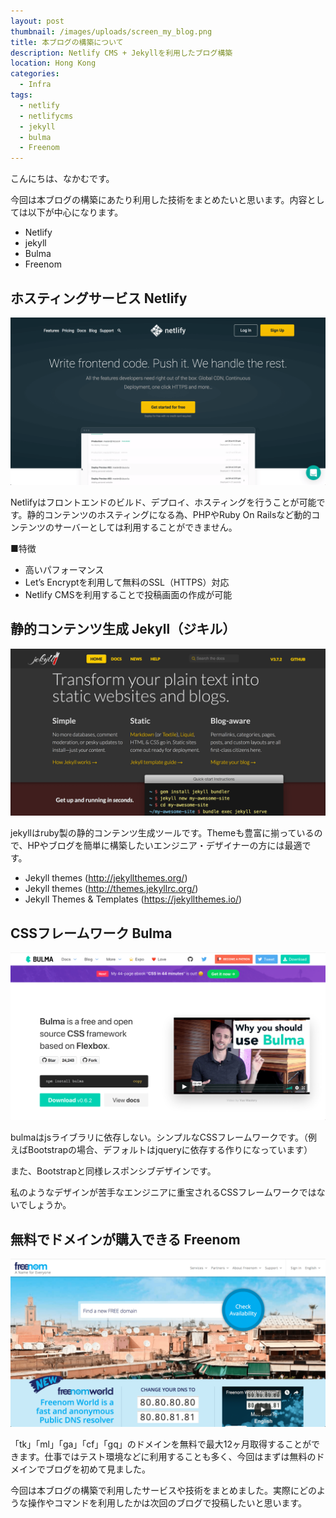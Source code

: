 ```yaml
---
layout: post
thumbnail: /images/uploads/screen_my_blog.png
title: 本ブログの構築について
description: Netlify CMS + Jekyllを利用したブログ構築
location: Hong Kong
categories:
  - Infra
tags:
  - netlify
  - netlifycms
  - jekyll
  - bulma
  - Freenom
---
```

こんにちは、なかむです。

今回は本ブログの構築にあたり利用した技術をまとめたいと思います。内容としては以下が中心になります。

* Netlify
* jekyll
* Bulma
* Freenom

## ホスティングサービス Netlify

![netlify](/images/uploads/screen_netlify.png)

Netlifyはフロントエンドのビルド、デプロイ、ホスティングを行うことが可能です。静的コンテンツのホスティングになる為、PHPやRuby On Railsなど動的コンテンツのサーバーとしては利用することができません。

■特徴

* 高いパフォーマンス
* Let’s Encryptを利用して無料のSSL（HTTPS）対応
* Netlify CMSを利用することで投稿画面の作成が可能

## 静的コンテンツ生成 Jekyll（ジキル）

![jekyll](/images/uploads/screen_jekyll.png)

jekyllはruby製の静的コンテンツ生成ツールです。Themeも豊富に揃っているので、HPやブログを簡単に構築したいエンジニア・デザイナーの方には最適です。

* Jekyll themes (<http://jekyllthemes.org/>)
* Jekyll themes (<http://themes.jekyllrc.org/>)
* Jekyll Themes & Templates (<https://jekyllthemes.io/>)

## CSSフレームワーク Bulma

![bulma](/images/uploads/screen_bulma.png)

bulmaはjsライブラリに依存しない。シンプルなCSSフレームワークです。（例えばBootstrapの場合、デフォルトはjqueryに依存する作りになっています）

また、Bootstrapと同様レスポンシブデザインです。

私のようなデザインが苦手なエンジニアに重宝されるCSSフレームワークではないでしょうか。

## 無料でドメインが購入できる Freenom

![freenom](/images/uploads/screen_freenom.png)

「tk」「ml」「ga」「cf」「gq」のドメインを無料で最大12ヶ月取得することができます。仕事ではテスト環境などに利用することも多く、今回はまずは無料のドメインでブログを初めて見ました。



今回は本ブログの構築で利用したサービスや技術をまとめました。実際にどのような操作やコマンドを利用したかは次回のブログで投稿したいと思います。
